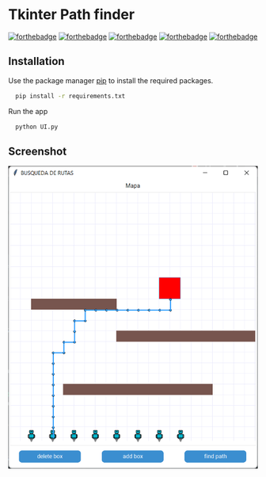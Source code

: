 # Tkinter Path finder
[![forthebadge](https://forthebadge.com/images/badges/made-with-python.svg)](https://forthebadge.com) [![forthebadge](https://forthebadge.com/images/badges/contains-tasty-spaghetti-code.svg)](https://forthebadge.com) [![forthebadge](https://forthebadge.com/images/badges/it-works-why.svg)](https://forthebadge.com) [![forthebadge](https://forthebadge.com/images/badges/powered-by-coffee.svg)](https://forthebadge.com) [![forthebadge](https://forthebadge.com/images/badges/you-didnt-ask-for-this.svg)](https://forthebadge.com)

## Installation
Use the package manager [pip](https://pip.pypa.io/en/stable/) to install the required packages.

```bash
  pip install -r requirements.txt
```

Run the app

```bash
  python UI.py
```
## Screenshot

<div style="text-align:center">
  <img src="showcase/example.png" alt="Descripción de la imagen" width=580px>
</div>
